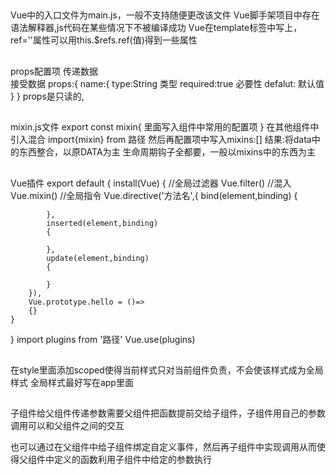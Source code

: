 ##
Vue中的入口文件为main.js，一般不支持随便更改该文件
Vue脚手架项目中存在语法解释器,js代码在某些情况下不被编译成功
Vue在template标签中写上，ref=''属性可以用this.$refs.ref(值)得到一些属性

##
<div>
props配置项
传递数据<div name = "name"></div>
接受数据
props:{
    name:{
        type:String 类型
        required:true 必要性
        defalut: 默认值
    }
}
props是只读的,
</div>

##
mixin.js文件
export const mixin{
    里面写入组件中常用的配置项
}
在其他组件中引入混合 import{mixin} from 路径
然后再配置项中写入mixins:[]
结果:将data中的东西整合，以原DATA为主
生命周期钩子全都要，一般以mixins中的东西为主

##
Vue插件
export default 
{
    install(Vue)
    {
        //全局过滤器
        Vue.filter()
        //混入
        Vue.mixin()
        //全局指令
        Vue.directive('方法名',{
            bind(element,binding)
            {

            },
            inserted(element,binding)
            {

            },
            update(element,binding)
            {

            }
        }),
        Vue.prototype.hello = ()=>
        {}
    }
}
import plugins from '路径'
Vue.use(plugins)

##
在style里面添加scoped使得当前样式只对当前组件负责，不会使该样式成为全局样式
全局样式最好写在app里面

##
子组件给父组件传递参数需要父组件把函数提前交给子组件，子组件用自己的参数调用可以和父组件之间的交互

也可以通过在父组件中给子组件绑定自定义事件，然后再子组件中实现调用从而使得父组件中定义的函数利用子组件中给定的参数执行

